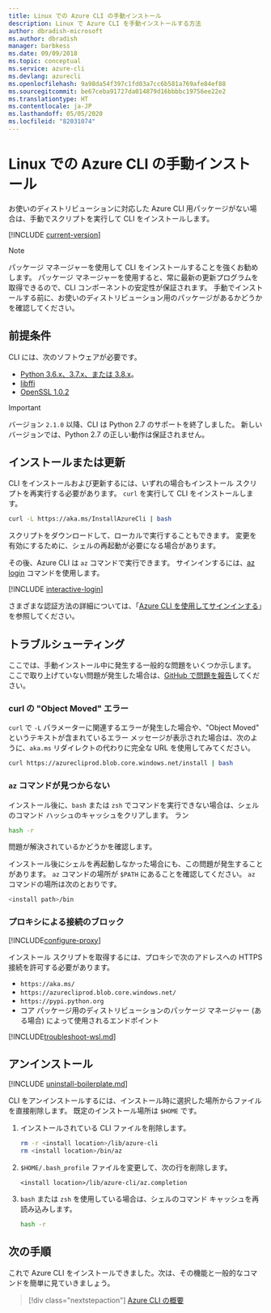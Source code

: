 ```yaml
---
title: Linux での Azure CLI の手動インストール
description: Linux で Azure CLI を手動インストールする方法
author: dbradish-microsoft
ms.author: dbradish
manager: barbkess
ms.date: 09/09/2018
ms.topic: conceptual
ms.service: azure-cli
ms.devlang: azurecli
ms.openlocfilehash: 9a98da54f397c1fd03a7cc6b581a769afe84ef88
ms.sourcegitcommit: be67ceba91727da014879d16bbbbc19756ee22e2
ms.translationtype: HT
ms.contentlocale: ja-JP
ms.lasthandoff: 05/05/2020
ms.locfileid: "82031074"
---
```

# <a name="install-azure-cli-on-linux-manually"></a>Linux での Azure CLI の手動インストール

お使いのディストリビューションに対応した Azure CLI 用パッケージがない場合は、手動でスクリプトを実行して CLI をインストールします。

[!INCLUDE [current-version](includes/current-version.md)]

> [!NOTE]
> パッケージ マネージャーを使用して CLI をインストールすることを強くお勧めします。 パッケージ マネージャーを使用すると、常に最新の更新プログラムを取得できるので、CLI コンポーネントの安定性が保証されます。 手動でインストールする前に、お使いのディストリビューション用のパッケージがあるかどうかを確認してください。

## <a name="prerequisites"></a>前提条件

CLI には、次のソフトウェアが必要です。

* [Python 3.6.x、3.7.x、または 3.8.x](https://www.python.org/downloads/)。 
* [libffi](https://sourceware.org/libffi/)
* [OpenSSL 1.0.2](https://www.openssl.org/source/)

> [!IMPORTANT]
>
> バージョン `2.1.0` 以降、CLI は Python 2.7 のサポートを終了しました。 新しいバージョンでは、Python 2.7 の正しい動作は保証されません。

## <a name="install-or-update"></a>インストールまたは更新

CLI をインストールおよび更新するには、いずれの場合もインストール スクリプトを再実行する必要があります。 `curl` を実行して CLI をインストールします。

```bash
curl -L https://aka.ms/InstallAzureCli | bash
```

スクリプトをダウンロードして、ローカルで実行することもできます。 変更を有効にするために、シェルの再起動が必要になる場合があります。

その後、Azure CLI は `az` コマンドで実行できます。 サインインするには、[az login](/cli/azure/reference-index#az-login) コマンドを使用します。

[!INCLUDE [interactive-login](includes/interactive-login.md)]

さまざまな認証方法の詳細については、「[Azure CLI を使用してサインインする](authenticate-azure-cli.md)」を参照してください。

## <a name="troubleshooting"></a>トラブルシューティング

ここでは、手動インストール中に発生する一般的な問題をいくつか示します。 ここで取り上げていない問題が発生した場合は、[GitHub で問題を報告](https://github.com/Azure/azure-cli/issues)してください。

### <a name="curl-object-moved-error"></a>curl の "Object Moved" エラー

`curl` で `-L` パラメーターに関連するエラーが発生した場合や、"Object Moved" というテキストが含まれているエラー メッセージが表示された場合は、次のように、`aka.ms` リダイレクトの代わりに完全な URL を使用してみてください。

```bash
curl https://azurecliprod.blob.core.windows.net/install | bash
```

### <a name="az-command-not-found"></a>`az` コマンドが見つからない

インストール後に、`bash` または `zsh` でコマンドを実行できない場合は、シェルのコマンド ハッシュのキャッシュをクリアします。 ラン

```bash
hash -r
```

問題が解決されているかどうかを確認します。

インストール後にシェルを再起動しなかった場合にも、この問題が発生することがあります。 `az` コマンドの場所が `$PATH` にあることを確認してください。 `az` コマンドの場所は次のとおりです。

```bash
<install path>/bin
```

### <a name="proxy-blocks-connection"></a>プロキシによる接続のブロック

[!INCLUDE[configure-proxy](includes/configure-proxy.md)]

インストール スクリプトを取得するには、プロキシで次のアドレスへの HTTPS 接続を許可する必要があります。

* `https://aka.ms/`
* `https://azurecliprod.blob.core.windows.net/`
* `https://pypi.python.org`
* コア パッケージ用のディストリビューションのパッケージ マネージャー (ある場合) によって使用されるエンドポイント

[!INCLUDE[troubleshoot-wsl.md](includes/troubleshoot-wsl.md)]

## <a name="uninstall"></a>アンインストール

[!INCLUDE [uninstall-boilerplate.md](includes/uninstall-boilerplate.md)]

CLI をアンインストールするには、インストール時に選択した場所からファイルを直接削除します。 既定のインストール場所は `$HOME` です。

1. インストールされている CLI ファイルを削除します。

   ```bash
   rm -r <install location>/lib/azure-cli
   rm <install location>/bin/az
   ```

2. `$HOME/.bash_profile` ファイルを変更して、次の行を削除します。

   ```text
   <install location>/lib/azure-cli/az.completion
   ```

3. `bash` または `zsh` を使用している場合は、シェルのコマンド キャッシュを再読み込みします。

   ```bash
   hash -r
   ```

## <a name="next-steps"></a>次の手順

これで Azure CLI をインストールできました。次は、その機能と一般的なコマンドを簡単に見ていきましょう。

> [!div class="nextstepaction"]
> [Azure CLI の概要](get-started-with-azure-cli.md)
